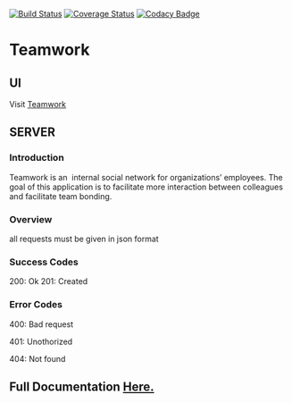 [![Build Status](https://travis-ci.org/elvisiraguha/Teamwork.svg?branch=develop)](https://travis-ci.org/elvisiraguha/Teamwork)
[![Coverage Status](https://coveralls.io/repos/github/elvisiraguha/Teamwork/badge.svg?branch=ft-api-create-account-168722969)](https://coveralls.io/github/elvisiraguha/Teamwork?branch=ft-api-create-account-168722969)
[![Codacy Badge](https://api.codacy.com/project/badge/Grade/d15baa1d7de74695b344a5f76131a1d3)](https://www.codacy.com/manual/elvisiraguha/Teamwork?utm_source=github.com&utm_medium=referral&utm_content=elvisiraguha/Teamwork&utm_campaign=Badge_Grade)

# Teamwork

## UI

Visit [Teamwork](https://elvisiraguha.github.io/Teamwork/UI/html/)

## SERVER

### Introduction

Teamwork is an ​ internal social network for organizations’ employees. The goal of this application is to facilitate more interaction between colleagues and facilitate team bonding.

### Overview

all requests must be given in json format

### Success Codes

200: Ok
201: Created

### Error Codes

400: Bad request

401: Unothorized

404: Not found

## Full Documentation [Here.](https://documenter.getpostman.com/view/8269028/SVn2Nvfh?version=latest)
